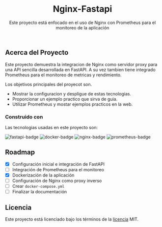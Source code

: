 <div>
    <h1 align="center">Nginx-Fastapi</h1>
    <p align="center">Este proyecto está enfocado en el uso de Nginx con Prometheus para el monitoreo de la aplicación</p>
</div>
<br/>

## Acerca del Proyecto

Este proyecto demuestra la integracion de Nginx como servidor proxy para una API sencilla desarrollada en FastAPI. A su vez tambien tiene integrado Prometheus para el monitoreo de metricas y rendimiento.

Los objetivos principales del proyecot son.

- Mostrar la configuracion y despligue de estas tecnologias.
- Proporcionar un ejemplo practico que sirva de guia.
- Utilizar Prometheus y mostar ejemplos practicos en la web.

### Construido con

Las tecnologias usadas en este proyecto son:

![fastapi-badge] ![docker-badge] ![nginx-badge] ![prometheus-badge]

## Roadmap

- [x] Configuración inicial e integración de FastAPI
- [ ] Integración de Prometheus para el monitoreo
- [x] Dockerización de la aplicación
- [ ] Configuración de Nginx como proxy inverso
- [ ] Crear `docker-compose.yml`
- [ ] Finalizar la documentación

## Licencia

Este proyecto está licenciado bajo los términos de la [licencia](LICENSE) MIT.

<!-- Badges -->
[docker-badge]: https://img.shields.io/badge/docker-%230db7ed.svg?style=for-the-badge&logo=docker&logoColor=white
[fastapi-badge]: https://img.shields.io/badge/FastAPI-005571?style=for-the-badge&logo=fastapi
[nginx-badge]: https://img.shields.io/badge/Nginx-009639?logo=nginx&logoColor=white&style=for-the-badge
[prometheus-badge]: https://img.shields.io/badge/Prometheus-E6522C?style=for-the-badge&logo=Prometheus&logoColor=white

